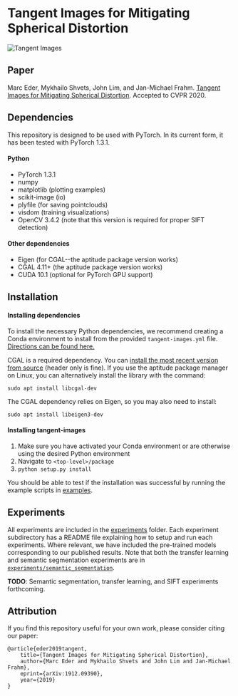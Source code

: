 # Tangent Images for Mitigating Spherical Distortion
![Tangent Images](./images/figure_1.png)

## Paper
Marc Eder, Mykhailo Shvets, John Lim, and Jan-Michael Frahm. [Tangent Images for Mitigating Spherical Distortion](https://arxiv.org/abs/1912.09390). Accepted to CVPR 2020.

## Dependencies

This repository is designed to be used with PyTorch. In its current form, it has been tested with PyTorch 1.3.1.

#### Python

* PyTorch 1.3.1
* numpy
* matplotlib (plotting examples)
* scikit-image (io)
* plyfile (for saving pointclouds)
* visdom (training visualizations)
* OpenCV 3.4.2 (note that this version is required for proper SIFT detection)

#### Other dependencies

* Eigen (for CGAL--the aptitude package version works)
* CGAL 4.11+ (the aptitude package version works)
* CUDA 10.1 (optional for PyTorch GPU support)


## Installation

#### Installing dependencies
To install the necessary Python dependencies, we recommend creating a Conda environment to install from the provided `tangent-images.yml` file. [Directions can be found here.](https://docs.conda.io/projects/conda/en/latest/user-guide/tasks/manage-environments.html#creating-an-environment-from-an-environment-yml-file)

CGAL is a required dependency. You can [install the most recent version from source](https://doc.cgal.org/latest/Manual/general_intro.html) (header only is fine). If you use the aptitude package manager on Linux, you can alternatively install the library with the command:

```
sudo apt install libcgal-dev
```

The CGAL dependency relies on Eigen, so you may also need to install:

```
sudo apt install libeigen3-dev
```

#### Installing tangent-images

 1. Make sure you have activated your Conda environment or are otherwise using the desired Python environment
 2. Navigate to `<top-level>/package`
 3. `python setup.py install`


You should be able to test if the installation was successful by running the example scripts in [examples](./examples).

## Experiments

All experiments are included in the [experiments](./experiments) folder. Each experiment subdirectory has a README file explaining how to setup and run each experiments. Where relevant, we have included the pre-trained models corresponding to our published results. Note that both the transfer learning and semantic segmentation experiments are in [`experiments/semantic_segmentation`](experiments/semantic_segmentation).

**TODO**: Semantic segmentation, transfer learning, and SIFT experiments forthcoming.

## Attribution

If you find this repository useful for your own work, please consider citing our paper:

```
@article{eder2019tangent,
    title={Tangent Images for Mitigating Spherical Distortion},
    author={Marc Eder and Mykhailo Shvets and John Lim and Jan-Michael Frahm},
    eprint={arXiv:1912.09390},
    year={2019}
}
```
